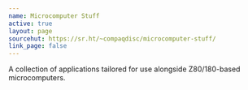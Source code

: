 ```yaml
---
name: Microcomputer Stuff
active: true
layout: page
sourcehut: https://sr.ht/~compaqdisc/microcomputer-stuff/
link_page: false
---
```

A collection of applications tailored for use alongside Z80/180-based microcomputers.
